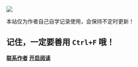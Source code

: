 ![](https://pic.imgdb.cn/item/63907c04b1fccdcd36682b13.png)

本站仅为作者自己自学记录使用，会保持不定时更新！

## 记住，一定要善用 `Ctrl+F` 哦！

[**联系作者**](https://github.com/chenxiaofei789/chenxiaofei789.github.io)
[**开启阅读**](README.md)

